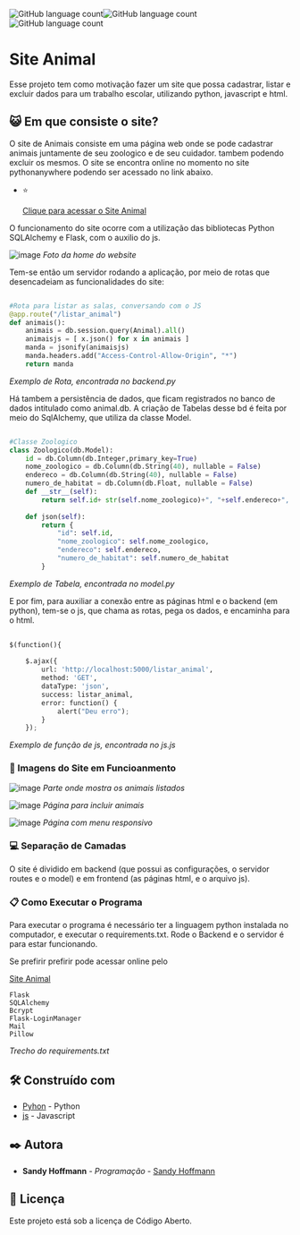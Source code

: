  <img alt="GitHub language count" src="https://img.shields.io/badge/python-v3.7-purple"><img alt="GitHub language count" src="https://img.shields.io/badge/flask-v1.1.1-purple"><img alt="GitHub language count" src="https://img.shields.io/badge/Code-Open%20Source-purple">
<h1>Site Animal</h1>

Esse projeto tem como motivação fazer um site que possa cadastrar, listar e excluir dados para um trabalho escolar, utilizando python, javascript e html.

## 😺 Em que consiste o site?

O site de Animais consiste em uma página web onde se pode cadastrar animais juntamente de seu zoologico e de seu cuidador. tambem podendo excluir os mesmos. O site se encontra online no momento no site pythonanywhere podendo ser acessado no link abaixo.

* :star: <p><a href="http://sandyhoffmann.pythonanywhere.com/html/home.html">Clique para acessar o Site Animal</a></p>

O funcionamento do site ocorre com a utilização das bibliotecas Python SQLAlchemy  e Flask, com o auxilio do js.

![image](https://user-images.githubusercontent.com/60969091/111725963-c5a5d580-8846-11eb-8672-4cde7da30017.png)
<i>Foto da home do website</i>

Tem-se então um servidor rodando a aplicação, por meio de rotas que desencadeiam as funcionalidades do site:

~~~python

#Rota para listar as salas, conversando com o JS
@app.route("/listar_animal")
def animais():
    animais = db.session.query(Animal).all()
    animaisjs = [ x.json() for x in animais ]
    manda = jsonify(animaisjs)
    manda.headers.add("Access-Control-Allow-Origin", "*") 
    return manda

~~~
<i>Exemplo de Rota, encontrada no backend.py</i>

Há tambem a persistência de dados, que ficam registrados no banco de dados intitulado como animal.db.
A criação de Tabelas desse bd é feita por meio do SqlAlchemy, que utiliza da classe Model.

~~~python

#Classe Zoologico
class Zoologico(db.Model):
    id = db.Column(db.Integer,primary_key=True)
    nome_zoologico = db.Column(db.String(40), nullable = False)
    endereco = db.Column(db.String(40), nullable = False)
    numero_de_habitat = db.Column(db.Float, nullable = False)
    def __str__(self):
        return self.id+ str(self.nome_zoologico)+", "+self.endereco+", "+str(self.numero_de_habitat)
    
    def json(self):
        return {
            "id": self.id,
            "nome_zoologico": self.nome_zoologico,
            "endereco": self.endereco,
            "numero_de_habitat": self.numero_de_habitat
        }
~~~
<i>Exemplo de Tabela, encontrada no model.py</i>

E por fim, para auxiliar a conexão entre as páginas html e o backend (em python), tem-se o js, que chama as rotas, pega os dados, e encaminha para o html.

~~~python
  
$(function(){ 
    
    $.ajax({
        url: 'http://localhost:5000/listar_animal',
        method: 'GET',
        dataType: 'json', 
        success: listar_animal, 
        error: function() {
            alert("Deu erro");
        }
    });
~~~
<i>Exemplo de função de js, encontrada no js.js</i>

### 🔗 Imagens do Site em Funcioanmento

![image](https://user-images.githubusercontent.com/60969091/111726404-ac515900-8847-11eb-89bf-2fb5ac272877.png)
<i>Parte onde mostra os animais listados</i>

![image](https://user-images.githubusercontent.com/60969091/111726618-0d792c80-8848-11eb-832a-46f90969e904.png)
<i>Página para incluir animais</i>

![image](https://user-images.githubusercontent.com/60969091/111726693-313c7280-8848-11eb-922d-f8e8fd7810f0.png)
<i>Página com menu responsivo</i>

### 💻 Separação de Camadas

O site é dividido em backend (que possui as configurações, o servidor routes e o model) e em frontend (as páginas html, e o arquivo js).

### 📋 Como Executar o Programa

Para executar o programa é necessário ter a linguagem python instalada no computador, e executar o requirements.txt.
Rode o Backend e o servidor é para estar funcionando.

Se prefirir prefirir pode acessar online pelo <p><a href="http://sandyhoffmann.pythonanywhere.com/html/home.html">Site Animal</a></p>

```
Flask
SQLAlchemy
Bcrypt
Flask-LoginManager
Mail
Pillow
```
<i>Trecho do requirements.txt</i>


## 🛠️ Construído com

* [Pyhon](https://www.python.org/) - Python
* [js](https://developer.mozilla.org/pt-BR/docs/Web/JavaScript) - Javascript

## ✒️ Autora

* **Sandy Hoffmann** - *Programação* - [Sandy Hoffmann](https://github.com/SandyHoffmann)

## 📄 Licença

Este projeto está sob a licença de Código Aberto.
